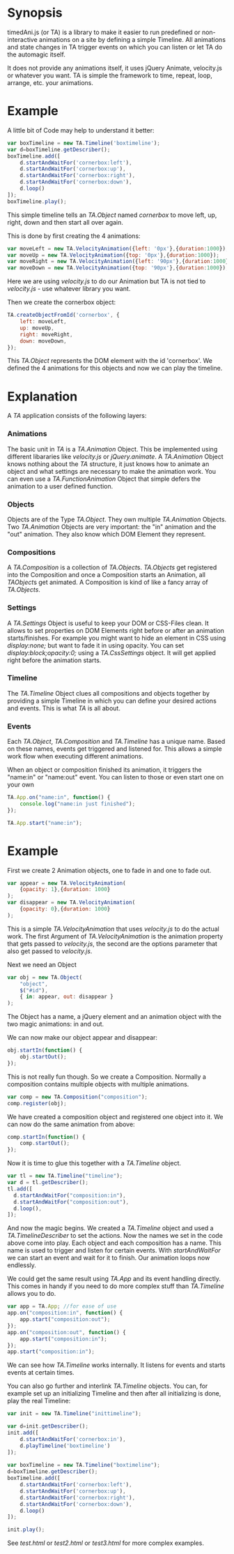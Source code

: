 # Synopsis

timedAni.js (or TA) is a library to make it easier to run predefined or non-interactive animations on a site by defining a simple Timeline. All animations and state changes in TA trigger events on which you can listen or let TA do the automagic itself.

It does not provide any animations itself, it uses jQuery Animate, velocity.js or whatever you want. TA is simple the framework to time, repeat, loop, arrange, etc. your animations.

# Example

A little bit of Code may help to understand it better:
```javascript
var boxTimeline = new TA.Timeline('boxtimeline');
var d=boxTimeline.getDescriber();
boxTimeline.add([
    d.startAndWaitFor('cornerbox:left'),
    d.startAndWaitFor('cornerbox:up'),
    d.startAndWaitFor('cornerbox:right'),
    d.startAndWaitFor('cornerbox:down'),
    d.loop()
]);
boxTimeline.play();
```
This simple timeline tells an *TA.Object* named *cornerbox* to move left, up, right, down and then start all over again.

This is done by first creating the 4 animations:
```javascript
var moveLeft = new TA.VelocityAnimation({left: '0px'},{duration:1000});
var moveUp = new TA.VelocityAnimation({top: '0px'},{duration:1000});
var moveRight = new TA.VelocityAnimation({left: '90px'},{duration:1000});
var moveDown = new TA.VelocityAnimation({top: '90px'},{duration:1000});
```
Here we are using *velocity.js* to do our Animation but TA is not tied to *velocity.js* - use whatever library you want.

Then we create the cornerbox object:
```javascript
TA.createObjectFromId('cornerbox', {
    left: moveLeft,
    up: moveUp,
    right: moveRight,
    down: moveDown,
});
```

This *TA.Object* represents the DOM element with the id 'cornerbox'. We defined the 4 animations for this objects and now we can play the timeline.

# Explanation

A *TA* application consists of the following layers:

### Animations
The basic unit in *TA* is a *TA.Animation* Object. This be implemented using different libararies like *velocity.js* or *jQuery.animate*. A *TA.Animation* Object knows nothing about the *TA* structure, it just knows how to animate an object and what settings are necessary to make the animation work. You can even use a *TA.FunctionAnimation* Object that simple defers the animation to a user defined function.

### Objects
Objects are of the Type *TA.Object*. They own multiple *TA.Animation* Objects. Two *TA.Animation* Objects are very important: the "in" animation and the "out" animation. They also know which DOM Element they represent.

### Compositions
A *TA.Composition* is a collection of *TA.Object*s. *TA.Objects* get registered into the Composition and once a Composition starts an Animation, all *TAObject*s get animated. A Composition is kind of like a fancy array of *TA.Objects*.

### Settings
A *TA.Settings* Object is useful to keep your DOM or CSS-Files clean. It allows to set properties on DOM Elements right before or after an animation starts/finishes. For example you might want to hide an element in CSS using *display:none;* but want to fade it in using opacity. You can set *display:block;opacity:0;* using a *TA.CssSettings* object. It will get applied right before the animation starts.

### Timeline
The *TA.Timeline* Object clues all compositions and objects together by providing a simple Timeline in which you can define your desired actions and events. This is what *TA* is all about.

### Events
Each *TA.Object*, *TA.Composition* and *TA.Timeline* has a unique name. Based on these names, events get triggered and listened for. This allows a simple work flow when executing different animations.

When an object or composition finished its animation, it triggers the "name:in" or "name:out" event. You can listen to those or even start one on your own 
```Javascript
TA.App.on("name:in", function() {
	console.log("name:in just finished");
});

TA.App.start("name:in");
```

# Example

First we create 2 Animation objects, one to fade in and one to fade out.
```Javascript
var appear = new TA.VelocityAnimation(
    {opacity: 1},{duration: 1000}
);
var disappear = new TA.VelocityAnimation(
    {opacity: 0},{duration: 1000}
);
```
This is a simple *TA.VelocityAnimation* that uses *velocity.js* to do the actual work. The first Argument of *TA.VelocityAnimation* is the animation property that gets passed to *velocity.js*, the second are the options parameter that also get passed to *velocity.js*.

Next we need an Object
```Javascript
var obj = new TA.Object(
    "object",
    $("#id"),
    { in: appear, out: disappear }
);
```

The Object has a name, a jQuery element and an animation object with the two magic animations: in and out.

We can now make our object appear and disappear:
```Javascript
obj.startIn(function() {
    obj.startOut();
});
```
This is not really fun though. So we create a Composition. Normally a composition contains multiple objects with multiple animations.
```Javascript
var comp = new TA.Composition("composition");
comp.register(obj);
```
We have created a composition object and registered one object into it. We can now do the same animation from above:
```Javascript
comp.startIn(function() {
    comp.startOut();
});
```
Now it is time to glue this together with a *TA.Timeline* object.
```Javascript
var tl = new TA.Timeline("timeline");
var d = tl.getDescriber();
tl.add([
  d.startAndWaitFor("composition:in"),
  d.startAndWaitFor("composition:out"),
  d.loop(),
]);
```
And now the magic begins. We created a *TA.Timeline* object and used a *TA.TimelineDescriber* to set the actions. Now the names we set in the code above come into play. Each object and each composition has a name. This name is used to trigger and listen for certain events. With *startAndWaitFor* we can start an event and wait for it to finish. Our animation loops now endlessly.

We could get the same result using *TA.App* and its event handling directly. This comes in handy if you need to do more complex stuff than *TA.Timeline* allows you to do.
```Javascript
var app = TA.App; //for ease of use
app.on("composition:in", function() {
    app.start("composition:out");
});
app.on("composition:out", function() {
    app.start("composition:in");
});
app.start("composition:in");
```
We can see how *TA.Timeline* works internally. It listens for events and starts events at certain times.

You can also go further and interlink *TA.Timeline* objects. You can, for example set up an initializing Timeline and then after all initializing is done, play the real Timeline:
```Javascript
var init = new TA.Timeline("inittimeline");

var d=init.getDescriber();
init.add([
	d.startAndWaitFor('cornerbox:in'),
	d.playTimeline('boxtimeline')
]);
            
var boxTimeline = new TA.Timeline("boxtimeline");
d=boxTimeline.getDescriber();
boxTimeline.add([
	d.startAndWaitFor('cornerbox:left'),
	d.startAndWaitFor('cornerbox:up'),
	d.startAndWaitFor('cornerbox:right'),
	d.startAndWaitFor('cornerbox:down'),
	d.loop()
]);

init.play();
```

See *test.html* or *test2.html* or *test3.html* for more complex examples.